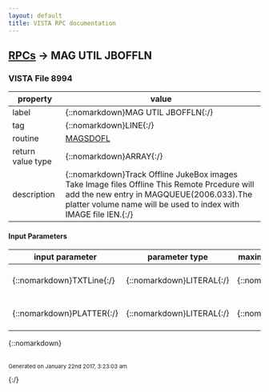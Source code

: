 ```yaml
---
layout: default
title: VISTA RPC documentation
---
```




## [RPCs](TableOfContent.md) &#8594; MAG UTIL JBOFFLN 



### VISTA File 8994 


 property | value 
--- | --- 
 label | {::nomarkdown}MAG UTIL JBOFFLN{:/}
 tag | {::nomarkdown}LINE{:/}
 routine | [MAGSDOFL](http://code.osehra.org/dox/Routine_MAGSDOFL_source.html)
 return value type | {::nomarkdown}ARRAY{:/}
 description | {::nomarkdown}Track Offline JukeBox images  Take Image files Offline This Remote Prcedure will add the new entry in MAGQUEUE(2006.033).The platter volume name will be used to index with IMAGE file IEN.{:/}

#### Input Parameters

| input parameter | parameter type | maximum data length | required | description | 
| --- | --- | --- | --- | --- | 
| {::nomarkdown}TXTLine{:/} | {::nomarkdown}LITERAL{:/} | {::nomarkdown}256{:/} | {::nomarkdown}true{:/} | {::nomarkdown}Text line in Offline Platter report.TXT{:/} | 
| {::nomarkdown}PLATTER{:/} | {::nomarkdown}LITERAL{:/} | {::nomarkdown}256{:/} | {::nomarkdown}true{:/} | {::nomarkdown}JUKEOX PLATTER NAME(LABEL){:/} | 

{::nomarkdown} <br/><br/><p style="font-size: 11px">Generated on January 22nd 2017, 3:23:03 am</p>{:/}